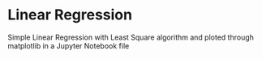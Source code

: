 # Linear Regression
Simple Linear Regression with Least Square algorithm and ploted through matplotlib in a Jupyter Notebook file